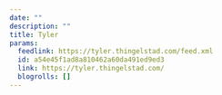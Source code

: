 ```yaml
---
date: ""
description: ""
title: Tyler
params:
  feedlink: https://tyler.thingelstad.com/feed.xml
  id: a54e45f1ad8a810462a60da491ed9ed3
  link: https://tyler.thingelstad.com/
  blogrolls: []
---
```


